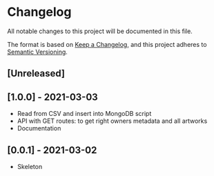 # Changelog
All notable changes to this project will be documented in this file.

The format is based on [Keep a Changelog](https://keepachangelog.com/en/1.0.0/),
and this project adheres to [Semantic Versioning](https://semver.org/spec/v2.0.0.html).

## [Unreleased]

## [1.0.0] - 2021-03-03
- Read from CSV and insert into MongoDB script
- API with GET routes: to get right owners metadata and all artworks
- Documentation

## [0.0.1] - 2021-03-02
- Skeleton